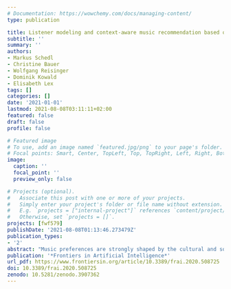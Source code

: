 ```yaml
---
# Documentation: https://wowchemy.com/docs/managing-content/
type: publication

title: Listener modeling and context-aware music recommendation based on country archetypes
subtitle: ''
summary: ''
authors:
- Markus Schedl
- Christine Bauer
- Wolfgang Reisinger
- Dominik Kowald
- Elisabeth Lex
tags: []
categories: []
date: '2021-01-01'
lastmod: 2021-08-08T03:11:11+02:00
featured: false
draft: false
profile: false

# Featured image
# To use, add an image named `featured.jpg/png` to your page's folder.
# Focal points: Smart, Center, TopLeft, Top, TopRight, Left, Right, BottomLeft, Bottom, BottomRight.
image:
  caption: ''
  focal_point: ''
  preview_only: false

# Projects (optional).
#   Associate this post with one or more of your projects.
#   Simply enter your project's folder or file name without extension.
#   E.g. `projects = ["internal-project"]` references `content/project/deep-learning/index.md`.
#   Otherwise, set `projects = []`.
projects: [fwf579]
publishDate: '2021-08-08T01:13:46.273479Z'
publication_types:
- '2'
abstract: "Music preferences are strongly shaped by the cultural and socio-economic background of the listener, which is reflected, to a considerable extent, in country-specific music listening profiles. Previous work has already identified several country-specific differences in the popularity distribution of music artists listened to. In particular, what constitutes the ''music mainstream'' strongly varies between countries. To complement and extend these results, the article at hand delivers the following major contributions: First, using state-of-the-art unsupervized learning techniques, we identify and thoroughly investigate (1) country profiles of music preferences on the fine-grained level of music tracks (in contrast to earlier work that relied on music preferences on the artist level) and (2) country archetypes that subsume countries sharing similar patterns of listening preferences. Second, we formulate four user models that leverage the user's country information on music preferences. Among others, we propose a user modeling approach to describe a music listener as a vector of similarities over the identified country clusters or archetypes. Third, we propose a context-aware music recommendation system that leverages implicit user feedback, where context is defined via the four user models. More precisely, it is a multi-layer generative model based on a variational autoencoder, in which contextual features can influence recommendations through a gating mechanism. Fourth, we thoroughly evaluate the proposed recommendation system and user models on a real-world corpus of more than one billion listening records of users around the world (out of which we use 369 million in our experiments) and show its merits vis-a-vis state-of-the-art algorithms that do not exploit this type of context information."
publication: '*Frontiers in Artificial Intelligence*'
url_pdf: https://www.frontiersin.org/article/10.3389/frai.2020.508725
doi: 10.3389/frai.2020.508725
zenodo: 10.5281/zenodo.3907362
---
```

